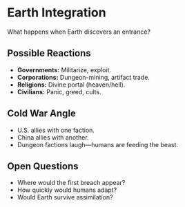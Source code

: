 # Earth Integration

What happens when Earth discovers an entrance?

## Possible Reactions
- **Governments:** Militarize, exploit.  
- **Corporations:** Dungeon-mining, artifact trade.  
- **Religions:** Divine portal (heaven/hell).  
- **Civilians:** Panic, greed, cults.  

## Cold War Angle
- U.S. allies with one faction.  
- China allies with another.  
- Dungeon factions laugh—humans are feeding the beast.  

## Open Questions
- Where would the first breach appear?  
- How quickly would humans adapt?  
- Would Earth survive assimilation?  
